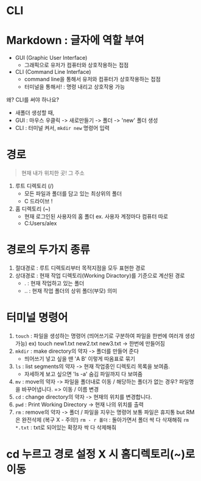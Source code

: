 # CLI 
# Markdown : 글자에 역할 부여 
  
- GUI (Graphic User Interface)
    - 그래픽으로 유저가 컴퓨터와 상호작용하는 접점
- CLI (Command Line Interface)
    - command line을 통해서 유저와 컴퓨터가 상호작용하는 접점
    - 터미널을 통해서! : 명령 내리고 상호작용 가능 

왜? CLI를 써야 하나요?
- 새폴더 생성할 때,
- GUI : 마우스 우클릭 -> 새로만들기 -> 폴더 -> 'new' 폴더 생성 
- CLI : 터미널 켜서, `mkdir new` 명령어 입력

# 경로
> 현재 내가 위치한 곳! 그 주소 

1. 루트 디렉토리 (/)
    - 모든 파일과 폴더를 담고 있는 최상위의 폴더 
    - C 드라이브 ! 
2. 홈 디렉토리 (~)
    - 현재 로그인된 사용자의 홈 폴더 ex. 사용자 계정마다 컴퓨터 따로 
    - C:Users/alex
  
# 경로의 두가지 종류
1. 절대경로 : 루트 디렉토리부터 목적지점을 모두 표현한 경로  
2. 상대경로 : 현재 작업 디렉토리(Working Diractory)를 기준으로 계산된 경로
    -  . : 현재 작업하고 있는 폴더
    -  .. : 현재 작업 폴더의 상위 폴더(부모) 의미 
  
# 터미널 명령어
1. `touch` : 파일을 생성하는 명령어 (띄어쓰기로 구분하여 파일을 한번에 여러개 생성 가능)
    ex) touch new1.txt new2.txt new3.txt -> 한번에 만들어짐 
2. `mkdir` : make directory의 약자 -> 폴더를 만들어 준다 
   -    띄어쓰기 넣고 싶을 땐 'A B' 이렇게 따옴표로 묶기 
3. `ls` : list segments의 약자 -> 현재 작업중인 디렉토리 목록을 보여줌. 
   - 자세하게 보고 싶으면 'ls -a' 숨김 파일까지 다 보여줌 
4. `mv` : move의 약자 -> 파일을 폴더내로 이동 / 해당하는 폴더가 없는 경우? 파일명을 바꾸어냅니다.
    => 이동 / 이름 변경 
5. `cd` : change directory의 약자 -> 현재의 위치를 변경합니다. 
6. `pwd` : Print Working Directory -> 현재 나의 위치를 출력 
7. `rm` : remove의 약자 -> 폴더 / 파일을 지우는 명령어
    보통 파일은 휴지통 but RM은 완전삭제 (복구 X - 주의!)
   `rm - r 폴더` : 돌아가면서 폴더 싹 다 삭재해줘 
   `rm *.txt` : txt로 되어있는 확장자 싹 다 삭제해줘


# cd 누르고 경로 설정 X 시 홈디렉토리(~)로 이동
